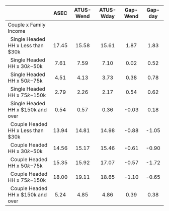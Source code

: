 
|                      |         ASEC |    ATUS-Wend |    ATUS-Wday |     Gap-Wend |      Gap-day |
| -------------------- | :----------: | :----------: | :----------: | :----------: | :----------: |
| Couple x Family Income |              |              |              |              |              |
| &nbsp;&nbsp;Single Headed HH x Less than $30k |        17.45 |        15.58 |        15.61 |         1.87 |         1.83 |
| &nbsp;&nbsp;Single Headed HH x $30k-$50k |         7.61 |         7.59 |         7.10 |         0.02 |         0.52 |
| &nbsp;&nbsp;Single Headed HH x $50k-$75k |         4.51 |         4.13 |         3.73 |         0.38 |         0.78 |
| &nbsp;&nbsp;Single Headed HH x $75k-$150k |         2.79 |         2.26 |         2.17 |         0.54 |         0.62 |
| &nbsp;&nbsp;Single Headed HH x $150k and over |         0.54 |         0.57 |         0.36 |        -0.03 |         0.18 |
| &nbsp;&nbsp;Couple Headed HH x Less than $30k |        13.94 |        14.81 |        14.98 |        -0.88 |        -1.05 |
| &nbsp;&nbsp;Couple Headed HH x $30k-$50k |        14.56 |        15.17 |        15.46 |        -0.61 |        -0.90 |
| &nbsp;&nbsp;Couple Headed HH x $50k-$75k |        15.35 |        15.92 |        17.07 |        -0.57 |        -1.72 |
| &nbsp;&nbsp;Couple Headed HH x $75k-$150k |        18.00 |        19.11 |        18.65 |        -1.10 |        -0.65 |
| &nbsp;&nbsp;Couple Headed HH x $150k and over |         5.24 |         4.85 |         4.86 |         0.39 |         0.38 |

